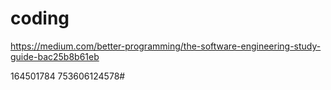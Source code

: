 # coding

https://medium.com/better-programming/the-software-engineering-study-guide-bac25b8b61eb

164501784
753606124578#
